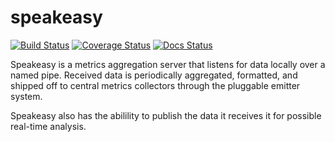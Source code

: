 speakeasy
=========

[![Build Status](https://travis-ci.org/etdub/speakeasy.png?branch=master)](https://travis-ci.org/etdub/speakeasy)
[![Coverage Status](https://coveralls.io/repos/etdub/speakeasy/badge.png)](https://coveralls.io/r/etdub/speakeasy)
[![Docs Status](https://readthedocs.org/projects/speakeasy/badge/?version=latest&style=not-flat)](http://speakeasy.readthedocs.org)

Speakeasy is a metrics aggregation server that listens for data locally over a
named pipe. Received data is periodically aggregated, formatted, and shipped
off to central metrics collectors through the pluggable emitter system.

Speakeasy also has the abilility to publish the data it receives it for
possible real-time analysis.
